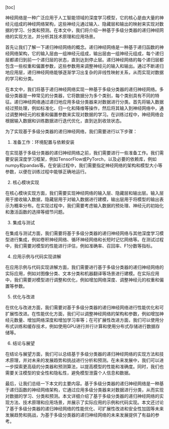 
[toc]                    
                
                
神经网络是一种广泛应用于人工智能领域的深度学习模型，它的核心是由大量的神经元组成的神经网络架构，这些神经元通过输入、隐藏层和输出的映射来实现对数据的学习、分类和预测。在本文中，我们将介绍一种基于多级分类器的递归神经网络的实现方法，并分析其技术原理和应用场景。

首先让我们了解一下递归神经网络的概念。递归神经网络是一种基于递归函数的神经网络架构，它的输入层由一组神经元组成，输出层由一组神经元组成，每个递归层都递归到前一个递归层的状态，直到达到停止层。递归神经网络的每个递归层都包含一些权重和偏置参数，这些参数用来调整神经元的输入和输出。通过不断递归地应用层，递归神经网络能够逐渐学习出复杂的非线性映射关系，从而实现对数据的学习和分类。

在本文中，我们将基于递归神经网络实现一种基于多级分类器的递归神经网络。多级分类器是一种常见的分类器，它将数据分为多个类别，每个类别具有不同的特征。递归神经网络通过递归地应用多级分类器来对数据进行分类。首先将输入数据经过预处理，例如标准化、归一化和降维等操作，然后将其输入到神经网络中，通过调整神经元的权重和偏置参数来实现对数据的学习。在训练过程中，神经网络会根据输入数据和训练数据进行迭代优化，直到达到收敛状态。

为了实现基于多级分类器的递归神经网络，我们需要进行以下步骤：

1. 准备工作：环境配置与依赖安装

在实现基于多级分类器的递归神经网络之前，我们需要进行一些准备工作。我们需要安装深度学习框架，例如TensorFlow或PyTorch，以及必要的依赖库，例如numpy和pandas等。在安装过程中，我们需要指定神经网络的架构和模型大小等参数，以便在训练过程中能够正确地运行。

2. 核心模块实现

在核心模块实现方面，我们需要实现神经网络的输入层、隐藏层和输出层。输入层用于接收输入数据，隐藏层用于对输入数据进行建模，输出层用于将模型的输出表示为概率分布。在实现过程中，我们需要考虑输入数据的预处理、神经元的初始化和激活函数的选择等细节问题。

3. 集成与测试

在集成与测试方面，我们需要将基于多级分类器的递归神经网络与其他深度学习模型进行集成，例如卷积神经网络、循环神经网络和长短时记忆网络等。在测试过程中，我们需要对模型的性能进行评估，例如准确率、召回率、F1分数等指标。

4. 应用示例与代码实现讲解

在应用示例与代码实现讲解方面，我们需要进行基于多级分类器的递归神经网络的实际应用，例如对图像分类、文本分类和机器翻译等场景进行建模。在实际应用中，我们需要对模型进行调整和优化，例如增加网络深度、调整神经元的权重和偏置等参数。

5. 优化与改进

在优化与改进方面，我们需要对基于多级分类器的递归神经网络进行性能优化和可扩展性改进。在性能优化方面，我们可以调整神经网络的架构和参数，例如增加神经元数量、增加网络深度和增加学习率等；在可扩展性改进方面，我们可以使用分布式训练和缓存技术，例如使用GPU进行并行计算和使用分布式存储进行数据存储等。

6. 结论与展望

在结论与展望方面，我们可以总结基于多级分类器的递归神经网络的实现方法和技术原理，并对未来的发展趋势和挑战进行分析和预测。在未来发展中，我们可以进一步探索更高级的分类器和预测算法，以提高模型的性能和准确度。同时，我们也需要关注模型的安全性和隐私性，避免模型泄露个人信息和数据。

最后，让我们总结一下本文的主要内容。基于多级分类器的递归神经网络是一种基于递归函数的神经网络架构，它通过应用多级分类器来对数据进行分类，从而实现对数据的学习、分类和预测。本文详细介绍了基于多级分类器的递归神经网络的实现方法、技术原理和应用场景，并展示了实际应用的示例和代码实现。本文还讨论了基于多级分类器的递归神经网络的性能优化、可扩展性改进和安全性加固等未来发展趋势和挑战，为基于多级分类器的递归神经网络的未来发展提供了有益的参考。

